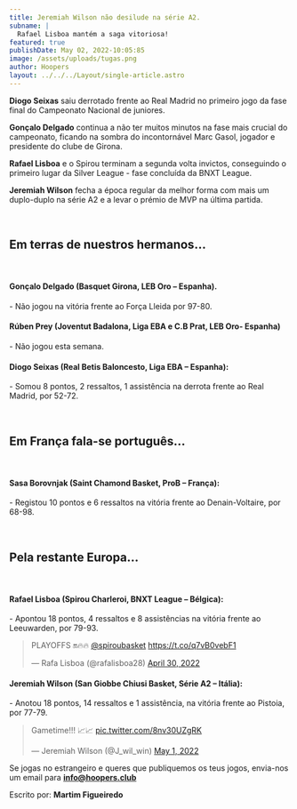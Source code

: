 ```yaml
---
title: Jeremiah Wilson não desilude na série A2.
subname: |
  Rafael Lisboa mantém a saga vitoriosa!
featured: true
publishDate: May 02, 2022-10:05:85
image: /assets/uploads/tugas.png
author: Hoopers
layout: ../../../Layout/single-article.astro
---
```

**Diogo Seixas** saiu derrotado frente ao Real Madrid no primeiro jogo da fase final do Campeonato Nacional de juniores. 

**Gonçalo Delgado** continua a não ter muitos minutos na fase mais crucial do campeonato, ficando na sombra do incontornável Marc Gasol, jogador e presidente do clube de Girona. 

**Rafael Lisboa** e o Spirou terminam a segunda volta invictos, conseguindo o primeiro lugar da Silver League - fase concluída da BNXT League. 

**Jeremiah Wilson** fecha a época regular da melhor forma com mais um duplo-duplo na série A2 e a levar o prémio de MVP na última partida. 

</br>

## Em terras de nuestros hermanos…

</br>

#### Gonçalo Delgado (Basquet Girona, LEB Oro – Espanha).

\- Não jogou na vitória frente ao Força Lleida por 97-80.

#### Rúben Prey (Joventut Badalona, Liga EBA e C.B Prat, LEB Oro- Espanha)

\- Não jogou esta semana.

#### Diogo Seixas (Real Betis Baloncesto, Liga EBA – Espanha):

\- Somou 8 pontos, 2 ressaltos, 1 assistência na derrota frente ao Real Madrid, por 52-72.

</br>

## Em França fala-se português…

</br>

#### Sasa Borovnjak (Saint Chamond Basket, ProB – França):

\- Registou 10 pontos e 6 ressaltos na vitória frente ao Denain-Voltaire, por 68-98.

</br>

## Pela restante Europa…

</br>

#### Rafael Lisboa (Spirou Charleroi, BNXT League – Bélgica):

\- Apontou 18 pontos, 4 ressaltos e 8 assistências na vitória frente ao Leeuwarden, por 79-93.

<blockquote class="twitter-tweet"><p lang="en" dir="ltr">PLAYOFFS 🔛🔥🔥 <a href="https://twitter.com/spiroubasket?ref_src=twsrc%5Etfw">@spiroubasket</a> <a href="https://t.co/q7vB0vebF1">https://t.co/q7vB0vebF1</a></p>&mdash; Rafa Lisboa (@rafalisboa28) <a href="https://twitter.com/rafalisboa28/status/1520292000502853638?ref_src=twsrc%5Etfw">April 30, 2022</a></blockquote> 

#### Jeremiah Wilson (San Giobbe Chiusi Basket, Série A2 – Itália): 

\- Anotou 18 pontos, 14 ressaltos e 1 assistência, na vitória frente ao Pistoia, por 77-79.

<blockquote class="twitter-tweet"><p lang="en" dir="ltr">Gametime!!! 📈📈 <a href="https://t.co/8nv30UZgRK">pic.twitter.com/8nv30UZgRK</a></p>&mdash; Jeremiah Wilson (@J_wil_win) <a href="https://twitter.com/J_wil_win/status/1520788322792128512?ref_src=twsrc%5Etfw">May 1, 2022</a></blockquote> 

Se jogas no estrangeiro e queres que publiquemos os teus jogos, envia-nos um email para **info@hoopers.club**

Escrito por: **Martim Figueiredo**

<script async src="https://platform.twitter.com/widgets.js" charset="utf-8"></script>